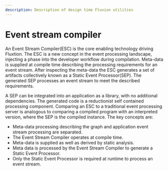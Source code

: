 ```yaml
---
description: Description of design time Fluxion utilities
---
```


# Event stream compiler

An Event Stream Compiler\(ESC\) is the core enabling technology driving Fluxtion. The ESC is a new concept in the event processing landscape, injecting a phase into the developer workflow during compilation. Meta-data is supplied at compile time describing the processing requirements for an event stream. After inspecting the meta-data the ESC generates a set of artifacts collectively known as a Static Event Processor\(SEP\). The generated SEP processes an event stream to meet the described requirements.

A SEP can be integrated into an application as a library, with no additional dependencies. The generated code is a reductionist self contained processing component. Comparing an ESC to a traditional event processing server is analogous to comparing a compiled program with an interpreted version, where the SEP is the compiled instance. The key concepts are:

* Meta-data processing describing the graph and application event stream processing are separated.
* The Event Stream Compiler operates at compile time.
* Meta-data is supplied as well as derived by static analysis.
* Meta data is processed by the Event Stream Compiler to generate a Static Event Processor.
* Only the Static Event Processor is required at runtime to process an event stream.

